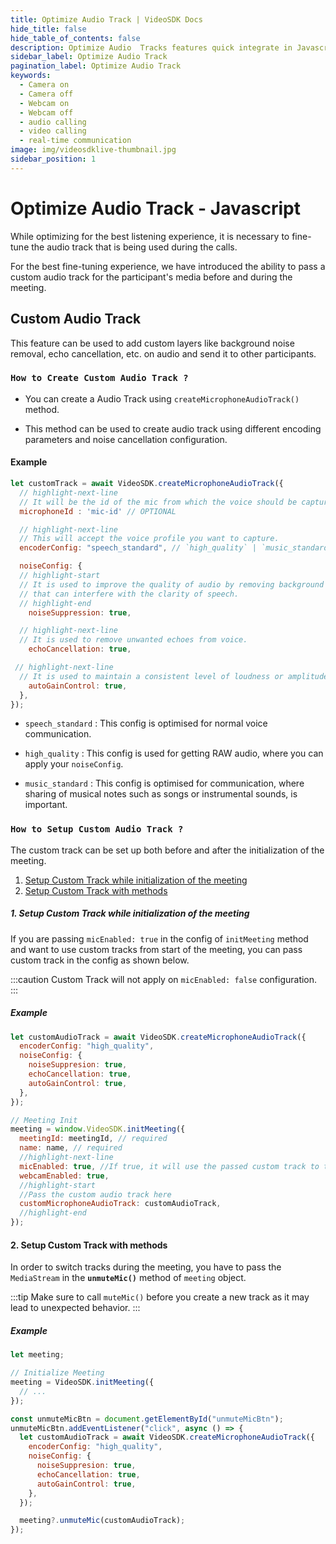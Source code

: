 ```yaml
---
title: Optimize Audio Track | VideoSDK Docs
hide_title: false
hide_table_of_contents: false
description: Optimize Audio  Tracks features quick integrate in Javascript, React JS, Android, IOS, React Native, Flutter with Video SDK to add live video & audio conferencing to your applications.
sidebar_label: Optimize Audio Track
pagination_label: Optimize Audio Track
keywords:
  - Camera on
  - Camera off
  - Webcam on
  - Webcam off
  - audio calling
  - video calling
  - real-time communication
image: img/videosdklive-thumbnail.jpg
sidebar_position: 1
---
```


# Optimize Audio Track - Javascript

While optimizing for the best listening experience, it is necessary to fine-tune the audio track that is being used during the calls.

For the best fine-tuning experience, we have introduced the ability to pass a custom audio track for the participant's media before and during the meeting.

## Custom Audio Track

This feature can be used to add custom layers like background noise removal, echo cancellation, etc. on audio and send it to other participants.

### `How to Create Custom Audio Track ?`

- You can create a Audio Track using `createMicrophoneAudioTrack()` method.

- This method can be used to create audio track using different encoding parameters and noise cancellation configuration.

#### Example

```javascript
let customTrack = await VideoSDK.createMicrophoneAudioTrack({
  // highlight-next-line
  // It will be the id of the mic from which the voice should be captured.
  microphoneId : 'mic-id' // OPTIONAL

  // highlight-next-line
  // This will accept the voice profile you want to capture.
  encoderConfig: "speech_standard", // `high_quality` | `music_standard`,  Default : `speech_standard`

  noiseConfig: {
  // highlight-start
  // It is used to improve the quality of audio by removing background noise
  // that can interfere with the clarity of speech.
  // highlight-end
    noiseSuppression: true,

  // highlight-next-line
  // It is used to remove unwanted echoes from voice.
    echoCancellation: true,

 // highlight-next-line
  // It is used to maintain a consistent level of loudness or amplitude in a voice.
    autoGainControl: true,
  },
});
```

- `speech_standard` : This config is optimised for normal voice communication.

- `high_quality` : This config is used for getting RAW audio, where you can apply your `noiseConfig`.

- `music_standard` : This config is optimised for communication, where sharing of musical notes such as songs or instrumental sounds, is important.

### `How to Setup Custom Audio Track ?`

The custom track can be set up both before and after the initialization of the meeting.

1. [Setup Custom Track while initialization of the meeting](#1-setup-custom-track-while-initialization-of-the-meeting)
2. [Setup Custom Track with methods](#2-setup-custom-track-with-methods)

##### 1. Setup Custom Track while initialization of the meeting

If you are passing `micEnabled: true` in the config of `initMeeting` method and want to use custom tracks from start of the meeting, you can pass custom track in the config as shown below.

:::caution
Custom Track will not apply on `micEnabled: false` configuration.
:::

##### Example

```javascript
let customAudioTrack = await VideoSDK.createMicrophoneAudioTrack({
  encoderConfig: "high_quality",
  noiseConfig: {
    noiseSuppresion: true,
    echoCancellation: true,
    autoGainControl: true,
  },
});

// Meeting Init
meeting = window.VideoSDK.initMeeting({
  meetingId: meetingId, // required
  name: name, // required
  //highlight-next-line
  micEnabled: true, //If true, it will use the passed custom track to turn mic on
  webcamEnabled: true,
  //highlight-start
  //Pass the custom audio track here
  customMicrophoneAudioTrack: customAudioTrack,
  //highlight-end
});
```

#### 2. Setup Custom Track with methods

In order to switch tracks during the meeting, you have to pass the `MediaStream` in the **`unmuteMic()`** method of `meeting` object.

:::tip
Make sure to call `muteMic()` before you create a new track as it may lead to unexpected behavior.
:::

##### Example

```javascript
let meeting;

// Initialize Meeting
meeting = VideoSDK.initMeeting({
  // ...
});

const unmuteMicBtn = document.getElementById("unmuteMicBtn");
unmuteMicBtn.addEventListener("click", async () => {
  let customAudioTrack = await VideoSDK.createMicrophoneAudioTrack({
    encoderConfig: "high_quality",
    noiseConfig: {
      noiseSuppresion: true,
      echoCancellation: true,
      autoGainControl: true,
    },
  });

  meeting?.unmuteMic(customAudioTrack);
});
```
